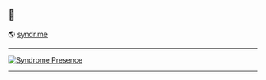 ## 👋

🌎 [syndr.me](https://syndr.me)

________

[![Syndrome Presence](https://lanyard-profile-readme.vercel.app/api/119931793972527109
                            )](https://discord.com/users/119931793972527109)

________

